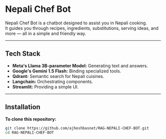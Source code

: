 # Nepali Chef Bot

Nepali Chef Bot is a chatbot designed to assist you in Nepali cooking.  
It guides you through recipes, ingredients, substitutions, serving ideas, and more — all in a simple and friendly way.

---

## Tech Stack

- **Meta's Llama 3B-parameter Model:** Generating text and answers.
- **Google's Gemini 1.5 Flash:** Binding specialized tools.
- **Qdrant:** Semantic search for Nepali cuisines.
- **Langchain:** Orchestrating components.
- **Streamlit:** Providing a simple UI.

---

## Installation

**To clone this repository:**
```bash
git clone https://github.com/ajheshbasnet/RAG-NEPALI-CHEF-BOT.git
cd RAG-NEPALI-CHEF-BOT
